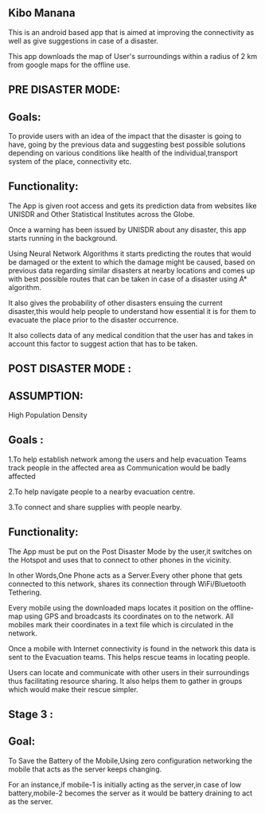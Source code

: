 
Kibo Manana
-------------

This is an android based app that is aimed at improving the connectivity as well as give suggestions in case of a disaster.

This app downloads the map of User's surroundings within a radius of 2 km from google maps for the offline use.

PRE DISASTER MODE:
--------------------

Goals:
------------------
To provide users with an idea of the impact that the disaster is going to have, going by the previous data and suggesting best possible solutions depending on various conditions like health of the individual,transport system of the place, connectivity etc.

Functionality:
--------------
The App is given root access and gets its prediction data from websites like UNISDR and Other Statistical Institutes across the Globe.

Once a warning has been issued by UNISDR about any disaster, this app starts running in the background.

Using Neural Network Algorithms it starts predicting the routes that would be damaged or the extent to which the damage might be caused, based on previous data regarding similar disasters at nearby locations and comes up with best possible routes that can be taken in case of a disaster using A* algorithm.

It also gives the probability of other disasters ensuing the current disaster,this would help people to understand how essential it is for them to evacuate the place prior to the disaster occurrence.

It also collects data of any medical condition that the user has and takes in account this factor to suggest action that has to be taken.

POST DISASTER MODE :
-----------------------

ASSUMPTION:
-----------------
High Population Density

Goals :
-------------
1.To help establish network among the users and help evacuation Teams track people in the affected area as Communication would be badly affected

2.To help navigate people to a nearby evacuation centre.

3.To connect and share supplies with people nearby.


Functionality:
--------------
The App must be put on the Post Disaster Mode by the user,it switches on the Hotspot and uses that to connect to other phones in the vicinity.

In other Words,One Phone acts as a Server.Every other phone that gets connected to this network, shares its connection through WiFi/Bluetooth Tethering.

Every mobile using the downloaded maps locates it position on the offline-map using GPS and broadcasts its coordinates on to the network.
All mobiles mark their coordinates in a text file which is circulated in the network.

Once a mobile with Internet connectivity is found in the network this data is sent to the Evacuation teams.
This helps rescue teams in locating people.

Users can locate and communicate with other users in their surroundings thus facilitating resource sharing.
It also helps them to gather in groups which would make their rescue simpler.


Stage 3 :
--------------------
Goal:
------------------
To Save the Battery of the Mobile,Using zero configuration networking the mobile that acts as the server keeps changing.

For an instance,if mobile-1 is initially acting as the server,in case of low battery,mobile-2 becomes the server as it would be battery draining to act as the server.
